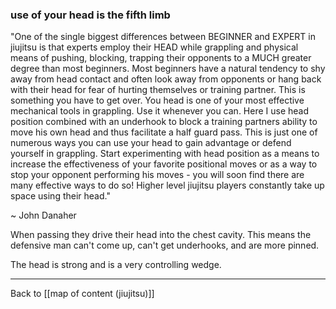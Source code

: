 ### use of your head is the fifth limb

"One of the single biggest differences between BEGINNER and EXPERT in jiujitsu is that experts employ their HEAD while grappling and physical means of pushing, blocking, trapping their opponents to a MUCH greater degree than most beginners. Most beginners have a natural tendency to shy away from head contact and often look away from opponents or hang back with their head for fear of hurting themselves or training partner. This is something you have to get over. You head is one of your most effective mechanical tools in grappling. Use it whenever you can. Here I use head position combined with an underhook to block a training partners ability to move his own head and thus facilitate a half guard pass. This is just one of numerous ways you can use your head to gain advantage or defend yourself in grappling. Start experimenting with head position as a means to increase the effectiveness of your favorite positional moves or as a way to stop your opponent performing his moves - you will soon find there are many effective ways to do so!
Higher level jiujitsu players constantly take up space using their head."

~ John Danaher

When passing they drive their head into the chest cavity. This means the defensive man can't come up, can't get underhooks, and are more pinned.

The head is strong and is a very controlling wedge. 

---

Back to [[map of content (jiujitsu)]]